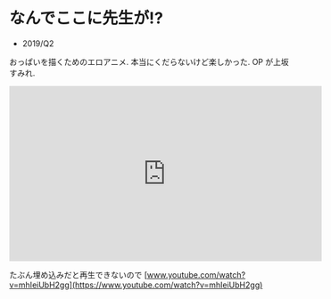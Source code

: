 # なんでここに先生が!?

- 2019/Q2

おっぱいを描くためのエロアニメ.
本当にくだらないけど楽しかった.
OP が上坂すみれ.

<iframe width="560" height="315" src="https://www.youtube.com/embed/mhIeiUbH2gg" frameborder="0" allow="accelerometer; autoplay; encrypted-media; gyroscope; picture-in-picture" allowfullscreen></iframe>

たぶん埋め込みだと再生できないので
[www.youtube.com/watch?v=mhIeiUbH2gg](https://www.youtube.com/watch?v=mhIeiUbH2gg)
